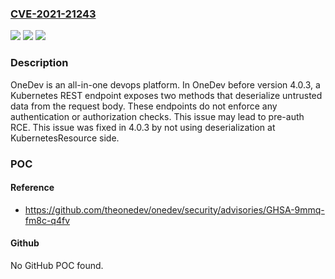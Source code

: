 ### [CVE-2021-21243](https://cve.mitre.org/cgi-bin/cvename.cgi?name=CVE-2021-21243)
![](https://img.shields.io/static/v1?label=Product&message=onedev&color=blue)
![](https://img.shields.io/static/v1?label=Version&message=n%2Fa&color=blue)
![](https://img.shields.io/static/v1?label=Vulnerability&message=CWE-74%20Improper%20Neutralization%20of%20Special%20Elements%20in%20Output%20Used%20by%20a%20Downstream%20Component%20('Injection')&color=brighgreen)

### Description

OneDev is an all-in-one devops platform. In OneDev before version 4.0.3, a Kubernetes REST endpoint exposes two methods that deserialize untrusted data from the request body. These endpoints do not enforce any authentication or authorization checks. This issue may lead to pre-auth RCE. This issue was fixed in 4.0.3 by not using deserialization at KubernetesResource side.

### POC

#### Reference
- https://github.com/theonedev/onedev/security/advisories/GHSA-9mmq-fm8c-q4fv

#### Github
No GitHub POC found.

